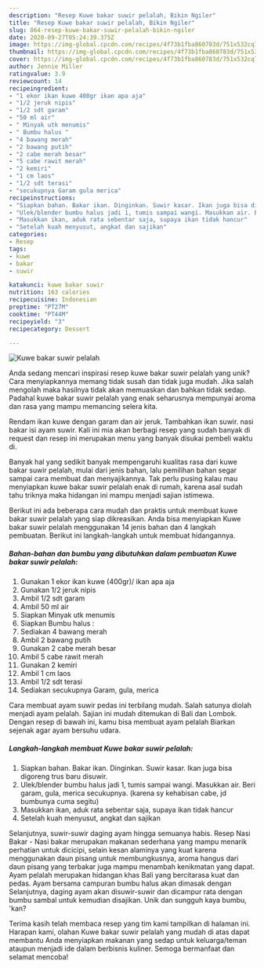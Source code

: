 ```yaml
---
description: "Resep Kuwe bakar suwir pelalah, Bikin Ngiler"
title: "Resep Kuwe bakar suwir pelalah, Bikin Ngiler"
slug: 864-resep-kuwe-bakar-suwir-pelalah-bikin-ngiler
date: 2020-09-27T05:24:39.375Z
image: https://img-global.cpcdn.com/recipes/4f73b1fba860783d/751x532cq70/kuwe-bakar-suwir-pelalah-foto-resep-utama.jpg
thumbnail: https://img-global.cpcdn.com/recipes/4f73b1fba860783d/751x532cq70/kuwe-bakar-suwir-pelalah-foto-resep-utama.jpg
cover: https://img-global.cpcdn.com/recipes/4f73b1fba860783d/751x532cq70/kuwe-bakar-suwir-pelalah-foto-resep-utama.jpg
author: Jennie Miller
ratingvalue: 3.9
reviewcount: 14
recipeingredient:
- "1 ekor ikan kuwe 400gr ikan apa aja"
- "1/2 jeruk nipis"
- "1/2 sdt garam"
- "50 ml air"
- " Minyak utk menumis"
- " Bumbu halus "
- "4 bawang merah"
- "2 bawang putih"
- "2 cabe merah besar"
- "5 cabe rawit merah"
- "2 kemiri"
- "1 cm laos"
- "1/2 sdt terasi"
- "secukupnya Garam gula merica"
recipeinstructions:
- "Siapkan bahan. Bakar ikan. Dinginkan. Suwir kasar. Ikan juga bisa digoreng trus baru disuwir."
- "Ulek/blender bumbu halus jadi 1, tumis sampai wangi. Masukkan air. Beri garam, gula, merica secukupnya. (karena sy kehabisan cabe, jd bumbunya cuma segitu)"
- "Masukkan ikan, aduk rata sebentar saja, supaya ikan tidak hancur"
- "Setelah kuah menyusut, angkat dan sajikan"
categories:
- Resep
tags:
- kuwe
- bakar
- suwir

katakunci: kuwe bakar suwir 
nutrition: 163 calories
recipecuisine: Indonesian
preptime: "PT27M"
cooktime: "PT44M"
recipeyield: "3"
recipecategory: Dessert

---
```



![Kuwe bakar suwir pelalah](https://img-global.cpcdn.com/recipes/4f73b1fba860783d/751x532cq70/kuwe-bakar-suwir-pelalah-foto-resep-utama.jpg)

Anda sedang mencari inspirasi resep kuwe bakar suwir pelalah yang unik? Cara menyiapkannya memang tidak susah dan tidak juga mudah. Jika salah mengolah maka hasilnya tidak akan memuaskan dan bahkan tidak sedap. Padahal kuwe bakar suwir pelalah yang enak seharusnya mempunyai aroma dan rasa yang mampu memancing selera kita.

Rendam ikan kuwe dengan garam dan air jeruk. Tambahkan ikan suwir. nasi bakar isi ayam suwir. Kali ini mia akan berbagi resep yang sudah banyak di request dan resep ini merupakan menu yang banyak disukai pembeli waktu di.

Banyak hal yang sedikit banyak mempengaruhi kualitas rasa dari kuwe bakar suwir pelalah, mulai dari jenis bahan, lalu pemilihan bahan segar sampai cara membuat dan menyajikannya. Tak perlu pusing kalau mau menyiapkan kuwe bakar suwir pelalah enak di rumah, karena asal sudah tahu triknya maka hidangan ini mampu menjadi sajian istimewa.


Berikut ini ada beberapa cara mudah dan praktis untuk membuat kuwe bakar suwir pelalah yang siap dikreasikan. Anda bisa menyiapkan Kuwe bakar suwir pelalah menggunakan 14 jenis bahan dan 4 langkah pembuatan. Berikut ini langkah-langkah untuk membuat hidangannya.

<!--inarticleads1-->

##### Bahan-bahan dan bumbu yang dibutuhkan dalam pembuatan Kuwe bakar suwir pelalah:

1. Gunakan 1 ekor ikan kuwe (400gr)/ ikan apa aja
1. Gunakan 1/2 jeruk nipis
1. Ambil 1/2 sdt garam
1. Ambil 50 ml air
1. Siapkan  Minyak utk menumis
1. Siapkan  Bumbu halus :
1. Sediakan 4 bawang merah
1. Ambil 2 bawang putih
1. Gunakan 2 cabe merah besar
1. Ambil 5 cabe rawit merah
1. Gunakan 2 kemiri
1. Ambil 1 cm laos
1. Ambil 1/2 sdt terasi
1. Sediakan secukupnya Garam, gula, merica


Cara membuat ayam suwir pedas ini terbilang mudah. Salah satunya diolah menjadi ayam pelalah. Sajian ini mudah ditemukan di Bali dan Lombok. Dengan resep di bawah ini, kamu bisa membuat ayam pelalah Biarkan sejenak agar ayam bersuhu udara. 

<!--inarticleads2-->

##### Langkah-langkah membuat Kuwe bakar suwir pelalah:

1. Siapkan bahan. Bakar ikan. Dinginkan. Suwir kasar. Ikan juga bisa digoreng trus baru disuwir.
1. Ulek/blender bumbu halus jadi 1, tumis sampai wangi. Masukkan air. Beri garam, gula, merica secukupnya. (karena sy kehabisan cabe, jd bumbunya cuma segitu)
1. Masukkan ikan, aduk rata sebentar saja, supaya ikan tidak hancur
1. Setelah kuah menyusut, angkat dan sajikan


Selanjutnya, suwir-suwir daging ayam hingga semuanya habis. Resep Nasi Bakar - Nasi bakar merupakan makanan sederhana yang mampu menarik perhatian untuk dicicipi, selain kesan alaminya yang kuat karena menggunakan daun pisang untuk membungkusnya, aroma hangus dari daun pisang yang terbakar juga mampu menambah kenikmatan yang dapat. Ayam pelalah merupakan hidangan khas Bali yang bercitarasa kuat dan pedas. Ayam bersama campuran bumbu halus akan dimasak dengan Selanjutnya, daging ayam akan disuwir-suwir dan dicampur rata dengan bumbu sambal untuk kemudian disajikan. Unik dan sungguh kaya bumbu, &#39;kan? 

Terima kasih telah membaca resep yang tim kami tampilkan di halaman ini. Harapan kami, olahan Kuwe bakar suwir pelalah yang mudah di atas dapat membantu Anda menyiapkan makanan yang sedap untuk keluarga/teman ataupun menjadi ide dalam berbisnis kuliner. Semoga bermanfaat dan selamat mencoba!
